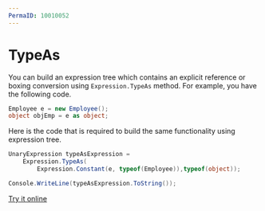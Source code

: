 ```yaml
---
PermaID: 10010052
---
```



# TypeAs

You can build an expression tree which contains an explicit reference or boxing conversion using `Expression.TypeAs` method. For example, you have the following code.

```csharp
Employee e = new Employee();
object objEmp = e as object;
```

Here is the code that is required to build the same functionality using expression tree. 

```csharp
UnaryExpression typeAsExpression =
    Expression.TypeAs(
        Expression.Constant(e, typeof(Employee)),typeof(object));

Console.WriteLine(typeAsExpression.ToString());
```

[Try it online](https://dotnetfiddle.net/VzQT3Y)